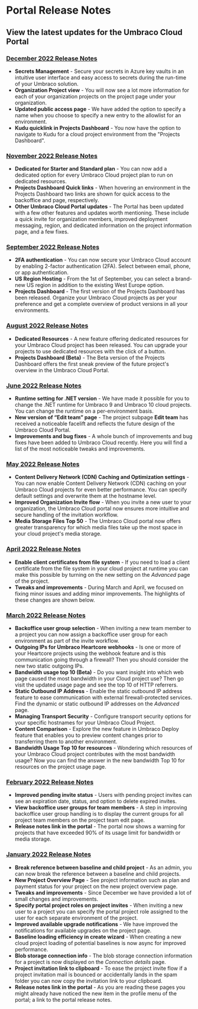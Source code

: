 # Portal Release Notes

## View the latest updates for the Umbraco Cloud Portal

### [**December 2022 Release Notes**](2022-12-20-releasenotes.md)

* **Secrets Management** - Secure your secrets in Azure key vaults in an intuitive user interface and easy access to secrets during the run-time of your Umbraco solution.
* **Organization Project view** - You will now see a lot more information for each of your organization projects on the project page under your organization.
* **Updated public access page** - We have added the option to specify a name when you choose to specify a new entry to the allowlist for an environment.
* **Kudu quicklink in Projects Dashboard** - You now have the option to navigate to Kudu for a cloud project environment from the "Projects Dashboard".

### [**November 2022 Release Notes**](2022-11-07-releasenotes.md)

* **Dedicated for Starter and Standard plan** - You can now add a dedicated option for every Umbraco Cloud project plan to run on dedicated resources.
* **Projects Dashboard Quick links** - When hovering an environment in the Projects Dashboard two links are shown for quick access to the backoffice and page, respectively.
* **Other Umbraco Cloud Portal updates** - The Portal has been updated with a few other features and updates worth mentioning. These include a quick invite for organization members, improved deployment messaging, region, and dedicated information on the project information page, and a few fixes.

### [**September 2022 Release Notes**](2022-09-19-releasenotes.md)

* **2FA authentication** - You can now secure your Umbraco Cloud account by enabling 2-factor authentication (2FA). Select between email, phone, or app authentication.
* **US Region Hosting** - From the 1st of September, you can select a brand-new US region in addition to the existing West Europe option.
* **Projects Dashboard** - The first version of the Projects Dashboard has been released. Organize your Umbraco Cloud projects as per your preference and get a complete overview of product versions in all your environments.

### [**August 2022 Release Notes**](2022-08-19-releasenotes)

* **Dedicated Resources** - A new feature offering dedicated resources for your Umbraco Cloud project has been released. You can upgrade your projects to use dedicated resources with the click of a button.
* **Projects Dashboard (Beta)** - The Beta version of the Projects Dashboard offers the first sneak preview of the future project's overview in the Umbraco Cloud Portal.

### [**June 2022 Release Notes**](2022-06-23-releasenotes.md)

* **Runtime setting for .NET version** - We have made it possible for you to change the .NET runtime for Umbraco 9 and Umbraco 10 cloud projects. You can change the runtime on a per-environment basis.
* **New version of “Edit team” page** - The project subpage **Edit team** has received a noticeable facelift and reflects the future design of the Umbraco Cloud Portal.
* **Improvements and bug fixes** - A whole bunch of improvements and bug fixes have been added to Umbraco Cloud recently. Here you will find a list of the most noticeable tweaks and improvements.

### [**May 2022 Release Notes**](2022-05-23-releasenotes.md)

* **Content Delivery Network (CDN) Caching and Optimization settings** - You can now enable Content Delivery Network (CDN) caching on your Umbraco Cloud projects for even better performance. You can specify default settings and overwrite them at the hostname level.
* **Improved Organization Invite flow** - When you invite a new user to your organization, the Umbraco Cloud portal now ensures more intuitive and secure handling of the invitation workflow.
* **Media Storage Files Top 50** - The Umbraco Cloud portal now offers greater transparency for which media files take up the most space in your cloud project's media storage.

### [**April 2022 Release Notes**](2022-04-25-releasenotes.md)

* **Enable client certificates from file system** - If you need to load a client certificate from the file system in your cloud project at runtime you can make this possible by turning on the new setting on the _Advanced_ page of the project.
* **Tweaks and improvements** - During March and April, we focused on fixing minor issues and adding minor improvements. The highlights of these changes are shown below.

### [**March 2022 Release Notes**](2022-03-02-releasenotes.md)

* **Backoffice user group selection** - When inviting a new team member to a project you can now assign a backoffice user group for each environment as part of the invite workflow.
* **Outgoing IPs for Umbraco Heartcore webhooks** - Is one or more of your Heartcore projects using the webhook feature and is this communication going through a firewall? Then you should consider the new two static outgoing IPs.
* **Bandwidth usage top 10 (Beta)** - Do you want insight into which web page caused the most bandwidth in your Cloud project use? Then go visit the updated usage page and see the top 10 of HTTP referrers.
* **Static Outbound IP Address** - Enable the static outbound IP address feature to ease communication with external firewall-protected services. Find the dynamic or static outbound IP addresses on the _Advanced_ page.
* **Managing Transport Security** - Configure transport security options for your specific hostnames for your Umbraco Cloud Project.
* **Content Comparison** - Explore the new feature in Umbraco Deploy feature that enables you to preview content changes prior to transferring them to another environment.
* **Bandwidth Usage Top 10 for resources** - Wondering which resources of your Umbraco Cloud project contributes with the most bandwidth usage? Now you can find the answer in the new bandwidth Top 10 for resources on the project usage page.

### [**February 2022 Release Notes**](2022-02-15-releasenotes.md)

* **Improved pending invite status** - Users with pending project invites can see an expiration date, status, and option to delete expired invites.
* **View backoffice user groups for team members** - A step in improving backoffice user group handling is to display the current groups for all project team members on the project team edit page.
* **Release notes link in the portal** - The portal now shows a warning for projects that have exceeded 90% of its usage limit for bandwidth or media storage.

### [**January 2022 Release Notes**](2022-01-06-releasenotes.md)

* **Break reference between baseline and child project** - As an admin, you can now break the reference between a baseline and child projects.
* **New Project Overview Page** - See project information such as plan and payment status for your project on the new project overview page.
* **Tweaks and improvements** - Since December we have provided a lot of small changes and improvements.
* **Specify portal project roles on project invites** - When inviting a new user to a project you can specify the portal project role assigned to the user for each separate environment of the project.
* **Improved available upgrade notifications** - We have improved the notifications for available upgrades on the project page.
* **Baseline loading efficiency in create wizard** - When creating a new cloud project loading of potential baselines is now async for improved performance.
* **Blob storage connection info** - The blob storage connection information for a project is now displayed on the _Connection details_ page.
* **Project invitation link to clipboard** - To ease the project invite flow if a project invitation mail is bounced or accidentally lands in the spam folder you can now copy the invitation link to your clipboard.
* **Release notes link in the portal** - As you are reading these pages you might already have noticed the new item in the profile menu of the portal; a link to the portal release notes.
